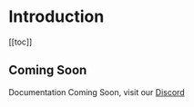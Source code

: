 # Introduction

[[toc]]

## Coming Soon

Documentation Coming Soon, visit our [Discord](https://discord.versabot.net)